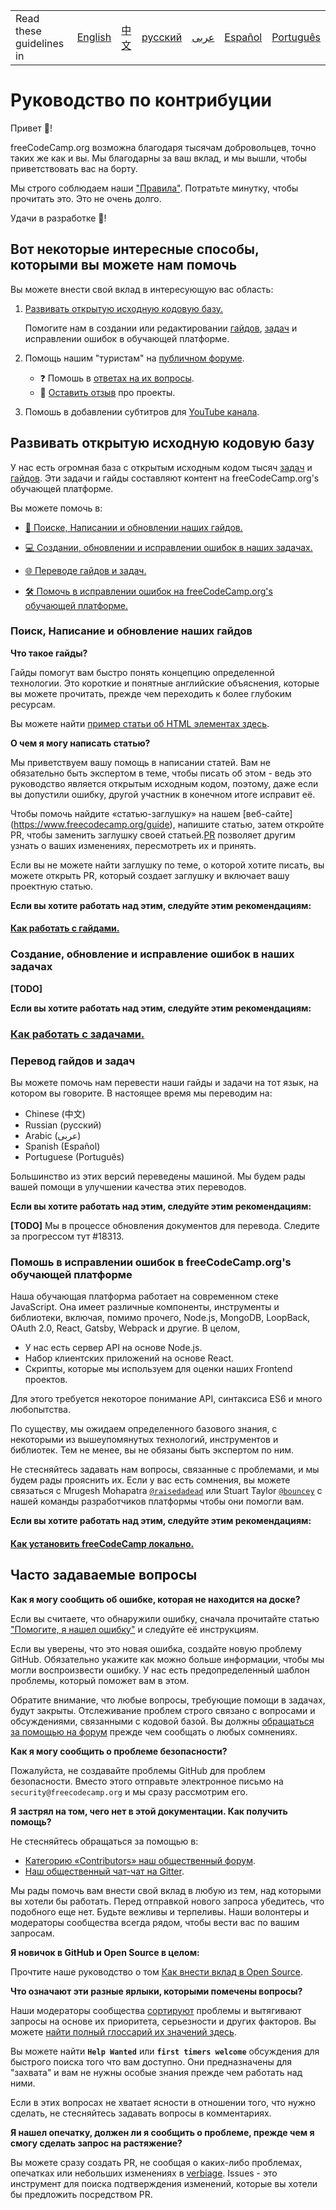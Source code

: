 <table>
    <tr>
        <td> Read these guidelines in </td>
        <td><a href="/CONTRIBUTING.md"> English </a></td>
        <td><a href="/docs/chinese/CONTRIBUTING.md"> 中文 </a></td>
        <td><a href="/docs/russian/CONTRIBUTING.md"> русский </a></td>
        <td><a href="/docs/arabic/CONTRIBUTING.md"> عربى </a></td>
        <td><a href="/docs/spanish/CONTRIBUTING.md"> Español </a></td>
        <td><a href="/docs/portuguese/CONTRIBUTING.md"> Português </a></td>
    </tr>
</table>

# Руководство по контрибуции

Привет 👋!

freeCodeCamp.org возможна благодаря тысячам добровольцев, точно таких же как и вы. Мы благодарны за ваш вклад, и мы вышли, чтобы приветствовать вас на борту.

Мы строго соблюдаем наши ["Правила"](https://www.freecodecamp.org/code-of-conduct). Потратьте минутку, чтобы прочитать это. Это не очень долго.

Удачи в разработке 🎉!

## Вот некоторые интересные способы, которыми вы можете нам помочь

Вы можете внести свой вклад в интересующую вас область:

1. [Развивать открытую исходную кодовую базу.](#contribute-to-this-open-source-codebase)

    Помогите нам в создании или редактировании [гайдов](https://www.freecodecamp.org/guide), [задач](https://www.freecodecamp.org/learn) и исправлении ошибок в обучающей платформе.

2. Помощь нашим "туристам" на [публичном форуме](https://www.freecodecamp.org/forum/).

    - ❓ Помошь в [ответах на их вопросы](https://www.freecodecamp.org/forum/?max_posts=1).
    - 💬 [Оставить отзыв](https://www.freecodecamp.org/forum/c/project-feedback?max_posts=1) про проекты.

3. Помошь в добавлении субтитров для [YouTube канала](https://www.youtube.com/channel/UC8butISFwT-Wl7EV0hUK0BQ/videos).

## Развивать открытую исходную кодовую базу

У нас есть огромная база с открытым исходным кодом тысяч [задач](https://www.freecodecamp.org/learn) и [гайдов](https://www.freecodecamp.org/guide). Эти задачи и гайды составляют контент на freeCodeCamp.org's обучающей платформе.

Вы можете помочь в:

- [📝 Поиске, Написании и обновлении наших гайдов.](#research-write-and-update-our-guide-articles)

- [💻 Создании, обновлении и исправлении ошибок в наших задачах.](#create-update-and-fix-bugs-in-our-curriculum-challenges)

- [🌐 Переводе гайдов и задач.](#translate-guide-articles-and-curriculum-challenges)

- [🛠 Помочь в исправлении ошибок на freeCodeCamp.org's обучающей платформе.](#help-us-fix-bugs-in-freecodecamporgs-learning-platform)

### Поиск, Написание и обновление наших гайдов

**Что такое гайды?**

Гайды помогут вам быстро понять концепцию определенной технологии. Это короткие и понятные английские объяснения, которые вы можете прочитать, прежде чем переходить к более глубоким ресурсам.

Вы можете найти [пример статьи об HTML элементах здесь](./client/src/pages/html/elements/index.md).

**О чем я могу написать статью?**

Мы приветствуем вашу помощь в написании статей. Вам не обязательно быть экспертом в теме, чтобы писать об этом - ведь это руководство является открытым исходным кодом, поэтому, даже если вы допустили ошибку, другой участник в конечном итоге исправит её.

Чтобы помочь найдите «статью-заглушку» на нашем [веб-сайте] (https://www.freecodecamp.org/guide), напишите статью, затем откройте PR, чтобы заменить заглушку своей статьей.[PR](https://help.github.com/articles/about-pull-requests/) позволяет другим узнать о ваших изменениях, пересмотреть их и принять.

Если вы не можете найти заглушку по теме, о которой хотите писать, вы можете открыть PR, который создает заглушку и включает вашу проектную статью.

**Если вы хотите работать над этим, следуйте этим рекомендациям:**

#### [Как работать с гайдами.](/docs/how-to-work-on-guide-articles.md)

### Создание, обновление и исправление ошибок в наших задачах

**[TODO]**

**Если вы хотите работать над этим, следуйте этим рекомендациям:**

### [Как работать с задачами.](/docs/how-to-work-on-coding-challenges.md)

### Перевод гайдов и задач

Вы можете помочь нам перевести наши гайды и задачи на тот язык, на котором вы говорите. В настоящее время мы переводим на:

- Chinese (中文)
- Russian (русский)
- Arabic (عربى)
- Spanish (Español)
- Portuguese (Português)

Большинство из этих версий переведены машиной. Мы будем рады вашей помощи в улучшении качества этих переводов.

**Если вы хотите работать над этим, следуйте этим рекомендациям:**

**[TODO]** Мы в процессе обновления документов для перевода. Следите за прогрессом тут #18313.

### Помошь в исправлении ошибок в freeCodeCamp.org's обучающей платформе

Наша обучающая платформа работает на современном стеке JavaScript. Она имеет различные компоненты, инструменты и библиотеки, включая, помимо прочего, Node.js, MongoDB, LoopBack, OAuth 2.0, React, Gatsby, Webpack и другие.
В целом,

- У нас есть сервер API на основе Node.js.
- Набор клиентских приложений на основе React.
- Скрипты, которые мы используем для оценки наших Frontend проектов.

Для этого требуется некоторое понимание API, синтаксиса ES6 и много любопытства.

По существу, мы ожидаем определенного базового знания, с некоторыми из вышеупомянутых технологий, инструментов и библиотек. Тем не менее, вы не обязаны быть экспертом по ним.

Не стесняйтесь задавать нам вопросы, связанные с проблемами, и мы будем рады прояснить их. Если у вас есть сомнения, вы можете связаться с Mrugesh Mohapatra [`@raisedadead`](https://github.com/raisedadead) или Stuart Taylor [`@bouncey`](https://github.com/bouncey) с нашей команды разработчиков платформы чтобы они помогли вам.

**Если вы хотите работать над этим, следуйте этим рекомендациям:**

#### [Как установить freeCodeCamp локально.](/docs/how-to-setup-freecodecamp-locally.md)

## Часто задаваемые вопросы

**Как я могу сообщить об ошибке, которая не находится на доске?**

Если вы считаете, что обнаружили ошибку, сначала прочитайте статью ["Помогите, я нашел ошибку"](https://forum.freecodecamp.org/t/how-to-report-a-bug/19543) и следуйте её инструкциям.

Если вы уверены, что это новая ошибка, создайте новую проблему GitHub. Обязательно укажите как можно больше информации, чтобы мы могли воспроизвести ошибку. У нас есть предопределенный шаблон проблемы, который поможет вам в этом.

Обратите внимание, что любые вопросы, требующие помощи в задачах, будут закрыты. Отслеживание проблем строго связано с вопросами и обсуждениями, связанными с кодовой базой. Вы должны [обращаться за помощью на форум](https://www.freecodecamp.org/forum) прежде чем сообщать о любых сомнениях.

**Как я могу сообщить о проблеме безопасности?**

Пожалуйста, не создавайте проблемы GitHub для проблем безопасности. Вместо этого отправьте электронное письмо на `security@freecodecamp.org` и мы сразу рассмотрим его.

**Я застрял на том, чего нет в этой документации. Как получить помощь?**

Не стесняйтесь обращаться за помощью в:

- [Категорию «Сontributors» наш общественный форум](https://www.freecodecamp.org/forum/c/contributors).
- [Наш общественный чат-чат на Gitter](https://gitter.im/FreeCodeCamp/Contributors).

Мы рады помочь вам внести свой вклад в любую из тем, над которыми вы хотели бы работать. Перед отправкой нового запроса убедитесь, что подобного еще нет. Будьте вежливы и терпеливы. Наши волонтеры и модераторы сообщества всегда рядом, чтобы вести вас по вашим запросам.

**Я новичок в GitHub и Open Source в целом:**

Прочтите наше руководство о том [Как внести вклад в Open Source](https://github.com/freeCodeCamp/how-to-contribute-to-open-source).

**Что означают эти разные ярлыки, которыми помечены вопросы?**

Наши модераторы сообщества [сортируют](https://en.wikipedia.org/wiki/Software_bug#Bug_management) проблемы и вытягивают запросы на основе их приоритета, серьезности и других факторов. Вы можете [найти полный глоссарий их значений здесь](https://github.com/freecodecamp/freecodecamp/labels).

Вы можете найти **`Help Wanted`** или **`first timers welcome`** обсуждения для быстрого поиска того что вам доступно. Они предназначены для "захвата" и вам не нужны особые знания прежде чем работать над ними.

Если в этих вопросах не хватает ясности в отношении того, что нужно сделать, не стесняйтесь задавать вопросы в комментариях.

**Я нашел опечатку, должен ли я сообщить о проблеме, прежде чем я смогу сделать запрос на растяжение?**

Вы можете сразу создать PR, не сообщая о каких-либо проблемах, опечатках или небольших изменениях в [verbiage](https://en.oxforddictionaries.com/definition/verbiage). Issues - это инструмент для поиска подтверждения изменений, которые вы хотели бы предложить посредством PR.
